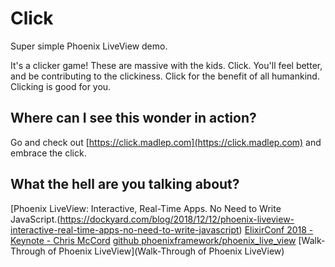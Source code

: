 # Click

Super simple Phoenix LiveView demo.

It's a clicker game! These are massive with the kids. Click. You'll feel better,
and be contributing to the clickiness. Click for the benefit of all humankind.
Clicking is good for you.

## Where can I see this wonder in action?

Go and check out [https://click.madlep.com](https://click.madlep.com) and
embrace the click.

## What the hell are you talking about?
[Phoenix LiveView: Interactive, Real-Time Apps. No Need to Write
JavaScript.(https://dockyard.com/blog/2018/12/12/phoenix-liveview-interactive-real-time-apps-no-need-to-write-javascript)
[ElixirConf 2018 - Keynote - Chris
McCord](https://www.youtube.com/watch?v=Z2DU0qLfPIY)
[github
phoenixframework/phoenix_live_view](https://github.com/phoenixframework/phoenix_live_view)
[Walk-Through of Phoenix LiveView](Walk-Through of Phoenix LiveView)

